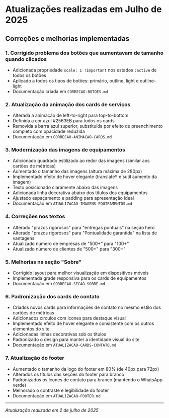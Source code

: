 # Atualizações realizadas em Julho de 2025

## Correções e melhorias implementadas

### 1. Corrigido problema dos botões que aumentavam de tamanho quando clicados
- Adicionada propriedade `scale: 1 !important` nos estados `:active` de todos os botões
- Aplicado a todos os tipos de botões: primário, outline, light e outline-light
- Documentação criada em `CORRECAO-BOTOES.md`

### 2. Atualização da animação dos cards de serviços
- Alterada a animação de left-to-right para top-to-bottom
- Definida a cor azul #2563EB para todos os cards
- Removida a barra azul superior, substituída por efeito de preenchimento completo com opacidade reduzida
- Documentação em `CORRECAO-ANIMACAO-CARDS.md`

### 3. Modernização das imagens de equipamentos
- Adicionado quadrado estilizado ao redor das imagens (similar aos cartões de métricas)
- Aumentado o tamanho das imagens (altura máxima de 280px)
- Implementado efeito de hover elegante (translateY e sutil aumento da imagem)
- Texto posicionado claramente abaixo das imagens
- Adicionada linha decorativa abaixo dos títulos dos equipamentos
- Ajustado espaçamento e padding para apresentação ideal
- Documentação em `ATUALIZACAO-IMAGENS-EQUIPAMENTOS.md`

### 4. Correções nos textos
- Alterado "prazos rigorosos" para "entregas pontuais" na seção hero
- Alterado "prazos rigorosos" para "Pontualidade garantida" na lista de vantagens
- Atualizado número de empresas de "500+" para "100+"
- Atualizado número de clientes de "500+" para "300+"

### 5. Melhorias na seção "Sobre"
- Corrigido layout para melhor visualização em dispositivos móveis
- Implementada grade responsiva para os cards de equipamentos
- Documentação em `CORRECAO-SECAO-SOBRE.md`

### 6. Padronização dos cards de contato
- Criados novos cards para informações de contato no mesmo estilo dos cartões de métricas
- Adicionados círculos com ícones para destaque visual
- Implementado efeito de hover elegante e consistente com os outros elementos do site
- Adicionadas linhas decorativas sob os títulos
- Padronizado o design para manter a identidade visual do site
- Documentação em `ATUALIZACAO-CARDS-CONTATO.md`

### 7. Atualização do footer
- Aumentado o tamanho da logo do footer em 80% (de 40px para 72px)
- Alterados os títulos das seções do footer para branco
- Padronizados os ícones de contato para branco (mantendo o WhatsApp verde)
- Melhorado o contraste e legibilidade do footer
- Documentação em `ATUALIZACAO-FOOTER.md`

---
*Atualização realizada em 2 de julho de 2025*
